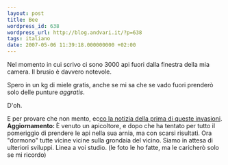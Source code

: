 ```yaml
---
layout: post
title: Bee
wordpress_id: 638
wordpress_url: http://blog.andvari.it/?p=638
tags: italiano
date: 2007-05-06 11:39:18.000000000 +02:00
---
```

Nel momento in cui scrivo ci sono 3000 api fuori dalla finestra della mia camera. Il brusio è davvero notevole.

Spero in un kg di miele gratis, anche se mi sa che se vado fuori prenderò solo delle punture <em>aggratis</em>.

D'oh.

E per provare che non mento, ec<a href="http://www.romagnaoggi.it/showarticle.php?articleID=208340&amp;section=news/Ravenna">co la notizia della prima di queste invasioni</a>.
<strong>Aggiornamento: </strong>È venuto un apicoltore, e dopo che ha tentato per tutto il pomeriggio di prendere le api nella sua arnia, ma con scarsi risultati. Ora "dormono" tutte vicine vicine sulla grondaia del vicino. Siamo in attesa di ulteriori sviluppi. Linea a voi studio. (le foto le ho fatte, ma le caricherò solo se mi ricordo)
